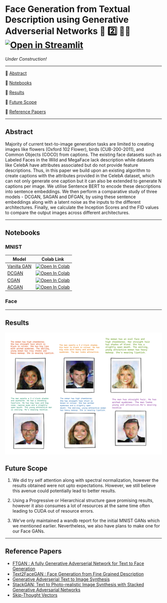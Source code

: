 # Face Generation from Textual Description using Generative Adverserial Networks 📝  2️⃣ 👧👱 [![Open in Streamlit](https://static.streamlit.io/badges/streamlit_badge_black_white.svg)](https://share.streamlit.io/ELITA04/FGTD-Streamlit/app.py/)

*Under Construction!*

---

🔹 [Abstract](#abstract)

🔹 [Notebooks](#progress-ladder)

🔹 [Results](#results)

🔹 [Future Scope](#future-scope)

🔹 [Reference Papers](#reference-papers)

---

## Abstract  

Majority of current text-to-image generation tasks are limited to creating images like flowers (Oxford 102 Flower), birds (CUB-200-2011), and Common Objects (COCO) from captions. The existing face datasets such as Labeled Faces in the Wild and MegaFace lack description while datasets like CelebA have attributes associated but do not provide feature descriptions. Thus, in this paper we build upon an existing algorithm to create captions with the attributes provided in the CelebA dataset, which can not only generate one caption but it can also be extended to generate N captions per image. We utilise Sentence BERT to encode these descriptions into sentence embeddings. We then perform a comparative study of three models - DCGAN, SAGAN and DFGAN, by using these sentence embeddings along with a latent noise as the inputs to the different architectures. Finally, we calculate the Inception Scores and the FID values to compare the output images across different architectures.

---

## Notebooks

### MNIST
| Model        | Colab Link     |
| ------------- |-------------|
| [Vanilla GAN](MNIST-GANs/GAN)      | [![Open In Colab](https://colab.research.google.com/assets/colab-badge.svg)](https://colab.research.google.com/drive/1setqmENPRRriznB8j2XL55RjSkMfMWCf?usp=sharing) |
| [DCGAN](MNIST-GANs/DCGAN)     | [![Open In Colab](https://colab.research.google.com/assets/colab-badge.svg)](https://colab.research.google.com/drive/1cBsnZTL0bp7o9lfBez1FyedDxo2Yf6wh?usp=sharing)      |
| [CGAN](MNIST-GANs/CGAN) | [![Open In Colab](https://colab.research.google.com/assets/colab-badge.svg)](https://colab.research.google.com/drive/1X7xD1sX3iJggqMuDvnn7EtIUIsc5GDDn?usp=sharing)      |
| [ACGAN](MNIST-GANs/ACGAN) | [![Open In Colab](https://colab.research.google.com/assets/colab-badge.svg)](https://colab.research.google.com/drive/1-OGeMxST6jFvSc5cq_Oc_-9ItqJ86taP?usp=sharing)      |

### Face

---

## Results
 <img src = "assets/result.png" >

## Future Scope
1. We did try self attention along with spectral normalization, however the results obtained were not upto expectations. However, we still believe this avenue could potentially lead to better results.

2. Using a Progressive or Hierarchical structure gave promising results, however it also consumes a lot of resources at the same time often leading to CUDA out of resource errors.

3. We’ve only maintained a wandb report for the initial MNIST GANs which we mentioned earlier. Nevertheless, we also have plans to make one for our Face GANs.

---

## Reference Papers

* [FTGAN : A fully Generative Adverserial Network for Text to Face Generation](https://arxiv.org/pdf/1904.05729.pdf)
* [Text2FaceGAN : Face Generation from Fine Grained Description](https://arxiv.org/pdf/1911.11378.pdf) 
* [Generative Adverserial Text to Image Synthesis](https://arxiv.org/pdf/1605.05396.pdf)
* [StackGAN: Text to Photo-realistic Image Synthesis with Stacked Generative Adversarial Networks](https://arxiv.org/pdf/1612.03242.pdf)
* [Skip-Thought Vectors](https://arxiv.org/pdf/1506.06726.pdf)




